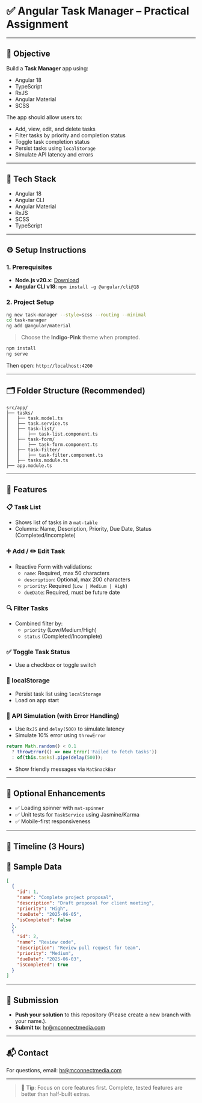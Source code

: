 
# ✅ Angular Task Manager – Practical Assignment

---

## 📌 Objective

Build a **Task Manager** app using:

- Angular 18
- TypeScript
- RxJS
- Angular Material
- SCSS

The app should allow users to:

- Add, view, edit, and delete tasks
- Filter tasks by priority and completion status
- Toggle task completion status
- Persist tasks using `localStorage`
- Simulate API latency and errors

---

## 🧰 Tech Stack

- Angular 18
- Angular CLI
- Angular Material
- RxJS
- SCSS
- TypeScript

---

## ⚙️ Setup Instructions

### 1. Prerequisites

- **Node.js v20.x**: [Download](https://nodejs.org)
- **Angular CLI v18**: `npm install -g @angular/cli@18`


### 2. Project Setup

```bash
ng new task-manager --style=scss --routing --minimal
cd task-manager
ng add @angular/material
```

> Choose the **Indigo-Pink** theme when prompted.

```bash
npm install
ng serve
```

Then open: `http://localhost:4200`

---

## 🗂️ Folder Structure (Recommended)

```plaintext
src/app/
├── tasks/
│   ├── task.model.ts
│   ├── task.service.ts
│   ├── task-list/
│   │   ├── task-list.component.ts 
│   ├── task-form/
│   │   ├── task-form.component.ts 
│   ├── task-filter/
│   │   ├── task-filter.component.ts 
│   ├── tasks.module.ts
├── app.module.ts
```

---

## 🧩 Features

### 📋 Task List

- Shows list of tasks in a `mat-table`
- Columns: Name, Description, Priority, Due Date, Status (Completed/Incomplete)

### ➕ Add / ✏️ Edit Task

- Reactive Form with validations:
  - `name`: Required, max 50 characters
  - `description`: Optional, max 200 characters
  - `priority`: Required (`Low | Medium | High`)
  - `dueDate`: Required, must be future date

### 🔍 Filter Tasks

- Combined filter by:
  - `priority` (Low/Medium/High)
  - `status` (Completed/Incomplete)

### ✅ Toggle Task Status

- Use a checkbox or toggle switch

### 💾 localStorage

- Persist task list using `localStorage`
- Load on app start

### 🔁 API Simulation (with Error Handling)

- Use `RxJS` and `delay(500)` to simulate latency
- Simulate 10% error using `throwError`

```ts
return Math.random() < 0.1
  ? throwError(() => new Error('Failed to fetch tasks'))
  : of(this.tasks).pipe(delay(500));
```

- Show friendly messages via `MatSnackBar`

---

## 🧪 Optional Enhancements

- ✅ Loading spinner with `mat-spinner`
- ✅ Unit tests for `TaskService` using Jasmine/Karma
- ✅ Mobile-first responsiveness

---

## 📅 Timeline (3 Hours)



## 📝 Sample Data 

```json
[
  {
    "id": 1,
    "name": "Complete project proposal",
    "description": "Draft proposal for client meeting",
    "priority": "High",
    "dueDate": "2025-06-05",
    "isCompleted": false
  },
  {
    "id": 2,
    "name": "Review code",
    "description": "Review pull request for team",
    "priority": "Medium",
    "dueDate": "2025-06-03",
    "isCompleted": true
  }
]
```

---


## 🚀 Submission

- **Push your solution** to this repository (Please create a new branch with your name.).
- **Submit to**: [hr@mconnectmedia.com](mailto:hr@mconnectmedia.com)

---


## 📬 Contact

For questions, email: [hr@mconnectmedia.com](mailto:hr@mconnectmedia.com)  


---

> 🎯 **Tip**: Focus on core features first. Complete, tested features are better than half-built extras.
